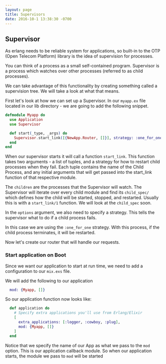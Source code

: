 ```yaml
---
layout: page
title: Supervisors
date: 2016-10-1 13:38:30 -0700
---
```


## Supervisor

As erlang needs to be reliable system for applications, so built-in to the OTP (Open Telecom Platform) library is the idea of supervision for processes.

You can think of a process as a small self-contained program.
Supervisor is a process which watches over other processes (referred to as child processes).

We can take advantage of this functionality by creating something called a supervision tree. We will take a look at what that means.

First let's look at how we can set up a Supervisor.
In our `myapp.ex` file located in our lib directory - we are going to add the following snippet.

```elixir
defmodule Myapp do
  use Application
  use Supervisor

  def start(_type, _args) do
    Supervisor.start_link([{NewApp.Router, []}], strategy: :one_for_one)
  end
end
```

When our supervisor starts it will call a function `start_link`. This function takes two arguments - a list of tuples, and a strategy for how to restart child processes when they fail. Each tuple contains the name of the Child Process, and any initial arguments that will get passed into the start_link function of that respective module.

The `children` are the processes that the Supervisor will watch. The Supervisor will iterate over every child module and find its `child_spec/` which defines how the child will be started, stopped, and restarted. Usually this is with a `start_link/1` function. We will look at the `child_spec` soon.

In the `options` argument, we also need to specify a strategy. This tells the supervisor what to do if a child process fails.

In this case we are using the `:one_for_one` strategy. With this process, if the child process terminates, it will be restarted.

Now let's create our router that will handle our requests.

### Start application on Boot

Since we want our application to start at run time, we need to add a configuration to our `mix.exs` file.

We will add the following to our application

```elixir
  mod: {Myapp, []}
```

So our application function now looks like:

```elixir
  def application do
    # Specify extra applications you'll use from Erlang/Elixir
    [
      extra_applications: [:logger, :cowboy, :plug],
      mod: {Myapp, []}
    ]
  end
```

Notice that we specify the name of our App as what we pass to the `mod` option. This is our application callback module. So when our application starts, the module we pass to `mod` will be started

